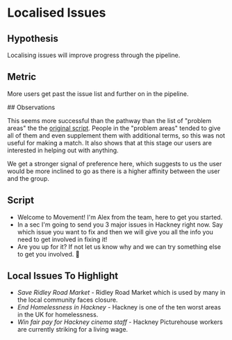 # Localised Issues

## Hypothesis

Localising issues will improve progress through the pipeline.

## Metric

More users get past the issue list and further on in the pipeline.

## Observations

This seems more successful than the pathway than the list of "problem areas" the the [original script](./script.md). People in the "problem areas" tended to give all of them and even supplement them with additional terms, so this was not useful for making a match. It also shows that at this stage our users are interested in helping out with anything.

We get a stronger signal of preference here, which suggests to us the user would be more inclined to go as there is a higher affinity between the user and the group.

## Script

- Welcome to Movement! I'm Alex from the team, here to get you started.
- In a sec I'm going to send you 3 major issues in Hackney right now. Say which issue you want to fix and then we will give you all the info you need to get involved in fixing it!
- Are you up for it? If not let us know why and we can try something else to get you involved. 🙂

## Local Issues To Highlight

- _Save Ridley Road Market_ - Ridley Road Market which is used by many in the local community faces closure.
- _End Homelessness in Hackney_ - Hackney is one of the ten worst areas in the UK for homelessness.
- _Win fair pay for Hackney cinema staff_ - Hackney Picturehouse workers are currently striking for a living wage.
